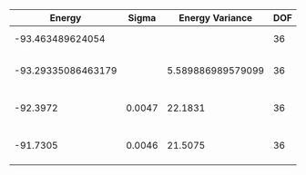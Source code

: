 | Energy             | Sigma  | Energy Variance   | DOF | Einf | Method                       | Reference |
|--------------------|--------|-------------------|-----|------|------------------------------|-----------|
| -93.463489624054   |        |                   | 36  | 0    | Exact diagonalization        | [code](https://github.com/varbench/methods/blob/main/scripts/J1J2/square_36_P_0.9/ed_lattice_symmetries.sh) |
| -93.29335086463179 |        | 5.589886989579099 | 36  | 0    | DMRG (bond dimension = 2048) | [code](https://github.com/varbench/methods/blob/main/scripts/J1J2/square_36_P_0.9/dmrg.sh) |
| -92.3972           | 0.0047 | 22.1831           | 36  | 0    | RBM (alpha = 1)              | TODO: own code (RBM) |
| -91.7305           | 0.0046 | 21.5075           | 36  | 0    | Jastrow baseline             | TODO: own code (Jastrow) |
